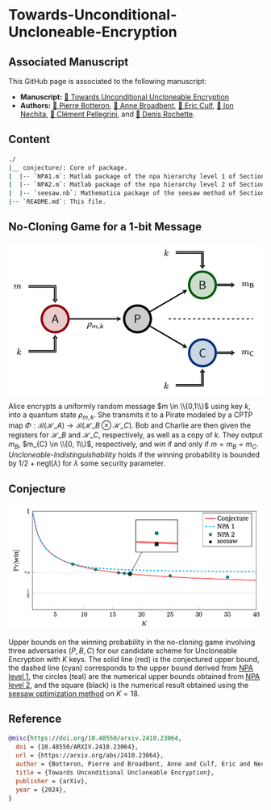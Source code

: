 # Towards-Unconditional-Uncloneable-Encryption

## Associated Manuscript

This GitHub page is associated to the following manuscript: 
- <b>Manuscript:</b> [&#128195; Towards Unconditional Uncloneable Encryption](https://arxiv.org/abs/2410.23064)
- <b>Authors:</b> 
[&#128100; Pierre Botteron](https://pierre-botteron.github.io/), 
[&#128100; Anne Broadbent](https://mysite.science.uottawa.ca/abroadbe/), 
[&#128100; Eric Culf](https://uwaterloo.ca/institute-for-quantum-computing/contacts/eric-culf), 
[&#128100; Ion Nechita](https://ion.nechita.net/about/),
[&#128100; Clément Pellegrini](https://perso.math.univ-toulouse.fr/pellegrini/), and 
[&#128100; Denis Rochette](https://www.denisrochette.net).

## Content

```bash
./
|__ conjecture/: Core of package. 
|  |-- `NPA1.m`: Matlab package of the npa hierarchy level 1 of Section 4.2 of the paper.
|  |-- `NPA2.m`: Matlab package of the npa hierarchy level 2 of Section 4.3 of the paper.
|  |-- `seesaw.nb`: Mathematica package of the seesaw method of Section 4.4 of the paper.
|-- `README.md`: This file.
```

## No-Cloning Game for a 1-bit Message

<p align="center">
  <img width="600" alt="no-cloning game for a 1-bit message" src="https://github.com/denis-rochette/Towards-Unconditional-Uncloneable-Encryption/blob/main/images/no-cloning-game.png">
</p>

Alice encrypts a uniformly random message $m \in \\{0,1\\}$ using key $k$, into a quantum state $\rho_{m,k}$. She transmits it to a Pirate modeled by a CPTP map $\Phi: \mathcal{B} ( \mathcal{H}\_A ) \to \mathcal{B} ( \mathcal{H}\_B \otimes \mathcal{H}\_C )$. Bob and Charlie are then given the registers for $\mathcal{H}\_{B}$ and $\mathcal{H}\_C$, respectively, as well as a copy of $k$. They  output $m_{B}$, $m_{C} \in \\{0, 1\\}$, respectively, and *win* if and only if $m = m_B = m_C$. *Uncloneable-Indistinguishability* holds if the winning probability is bounded by $1/2 + \text{negl}(\lambda)$ for $\lambda$ some security parameter.

## Conjecture

<p align="center">
  <img width="600" alt="no-cloning game for a 1-bit message" src="https://github.com/denis-rochette/Towards-Unconditional-Uncloneable-Encryption/blob/main/images/conjecture.png">
</p>

Upper bounds on the winning probability in the no-cloning game involving three adversaries $(P, B, C)$ for our candidate scheme for Uncloneable Encryption with $K$ keys. The solid line (red) is the conjectured upper bound, the dashed line (cyan) corresponds to the upper bound derived from [NPA level 1](https://github.com/denis-rochette/Towards-Unconditional-Uncloneable-Encryption/blob/main/conjecture/NPA1.m), the circles (teal) are the numerical upper bounds obtained from [NPA level 2](https://github.com/denis-rochette/Towards-Unconditional-Uncloneable-Encryption/blob/main/conjecture/NPA2.m), and the square (black) is the numerical result obtained using the [seesaw optimization method](https://github.com/denis-rochette/Towards-Unconditional-Uncloneable-Encryption/blob/main/conjecture/seesaw.nb) on $K=18$.

## Reference

```bibtex
@misc{https://doi.org/10.48550/arxiv.2410.23064,
  doi = {10.48550/ARXIV.2410.23064},
  url = {https://arxiv.org/abs/2410.23064},
  author = {Botteron, Pierre and Broadbent, Anne and Culf, Eric and Nechita, Ion and Pellegrini, Clément and Rochette, Denis},
  title = {Towards Unconditional Uncloneable Encryption},
  publisher = {arXiv},
  year = {2024},
}
```
